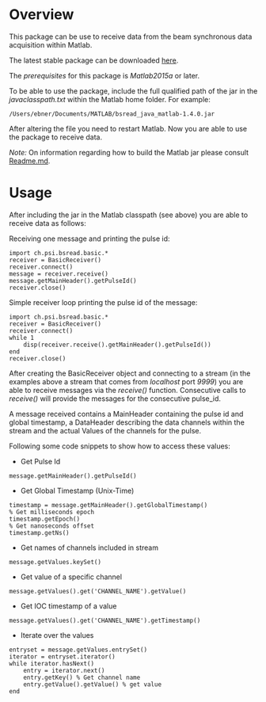 
# Overview
This package can be use to receive data from the beam synchronous data acquisition within Matlab.

The latest stable package can be downloaded [here](http://slsyoke4.psi.ch:8081/artifactory/releases/bsread_java_matlab-1.4.0.jar).

The *prerequisites* for this package is *Matlab2015a* or later.

To be able to use the package, include the full qualified path of the jar in the *javaclasspath.txt* within the Matlab home folder. For example:

```
/Users/ebner/Documents/MATLAB/bsread_java_matlab-1.4.0.jar
```

After altering the file you need to restart Matlab. Now you are able to use the package to receive data.

_Note:_ On information regarding how to build the Matlab jar please consult [Readme.md](Readme.md).

# Usage

After including the jar in the Matlab classpath (see above) you are able to receive data as follows: 

Receiving one message and printing the pulse id:

```
import ch.psi.bsread.basic.*
receiver = BasicReceiver()
receiver.connect()
message = receiver.receive()
message.getMainHeader().getPulseId()
receiver.close()
```

Simple receiver loop printing the pulse id of the message:

```
import ch.psi.bsread.basic.*
receiver = BasicReceiver()
receiver.connect()
while 1
	disp(receiver.receive().getMainHeader().getPulseId())
end
receiver.close()
```

After creating the BasicReceiver object and connecting to a stream (in the examples above a stream that comes from *localhost* port *9999*) you are able to receive messages via the *receive()* function. Consecutive calls to *receive()* will provide the messages for the consecutive pulse_id. 

A message received contains a MainHeader containing the pulse id and global timestamp, a DataHeader describing the data channels within the stream and the actual Values of the channels for the pulse.

Following some code snippets to show how to access these values:

 * Get Pulse Id

```
message.getMainHeader().getPulseId()
```

 * Get Global Timestamp (Unix-Time)

```
timestamp = message.getMainHeader().getGlobalTimestamp()
% Get milliseconds epoch
timestamp.getEpoch()
% Get nanoseconds offset
timestamp.getNs()
```

 * Get names of channels included in stream

```
message.getValues.keySet()
```

 * Get value of a specific channel

```
message.getValues().get('CHANNEL_NAME').getValue()
```

* Get IOC timestamp of a value

```
message.getValues().get('CHANNEL_NAME').getTimestamp()
```

* Iterate over the values

```
entryset = message.getValues.entrySet()
iterator = entryset.iterator()
while iterator.hasNext()
	entry = iterator.next()
	entry.getKey() % Get channel name
	entry.getValue().getValue() % get value
end
```
